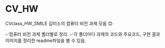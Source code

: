 # CV_HW
CVclass_HW_SMILE
김미소의 컴퓨터 비전 과제 모음 😊

✅컴퓨터 비전 과제 폴더별로 정리.
✅각 폴더마다 과제의 코드와 주요코드, 구현 결과 이미지를 정리한 readme파일을 볼 수 있음.
